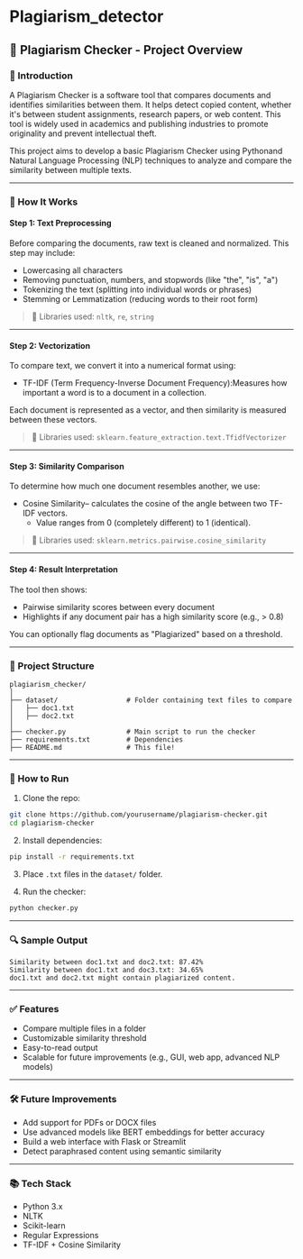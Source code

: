 # Plagiarism_detector

## 📝 Plagiarism Checker - Project Overview

### 📌 Introduction
A Plagiarism Checker is a software tool that compares documents and identifies similarities between them. It helps detect copied content, whether it's between student assignments, research papers, or web content. This tool is widely used in academics and publishing industries to promote originality and prevent intellectual theft.

This project aims to develop a basic Plagiarism Checker using Pythonand Natural Language Processing (NLP) techniques to analyze and compare the similarity between multiple texts.

---

### 🧠 How It Works

#### Step 1: Text Preprocessing
Before comparing the documents, raw text is cleaned and normalized. This step may include:
- Lowercasing all characters
- Removing punctuation, numbers, and stopwords (like "the", "is", "a")
- Tokenizing the text (splitting into individual words or phrases)
- Stemming or Lemmatization (reducing words to their root form)

> 📍 Libraries used: `nltk`, `re`, `string`

---

#### Step 2: Vectorization
To compare text, we convert it into a numerical format using:
- TF-IDF (Term Frequency-Inverse Document Frequency):Measures how important a word is to a document in a collection.
  
Each document is represented as a vector, and then similarity is measured between these vectors.

> 📍 Libraries used: `sklearn.feature_extraction.text.TfidfVectorizer`

---

#### Step 3: Similarity Comparison
To determine how much one document resembles another, we use:
- Cosine Similarity– calculates the cosine of the angle between two TF-IDF vectors.
  - Value ranges from 0 (completely different) to 1 (identical).

> 📍 Libraries used: `sklearn.metrics.pairwise.cosine_similarity`

---

#### Step 4: Result Interpretation
The tool then shows:
- Pairwise similarity scores between every document
- Highlights if any document pair has a high similarity score (e.g., > 0.8)

You can optionally flag documents as "Plagiarized" based on a threshold.

---

### 📂 Project Structure

```
plagiarism_checker/
│
├── dataset/                 # Folder containing text files to compare
│   ├── doc1.txt
│   ├── doc2.txt
│
├── checker.py               # Main script to run the checker
├── requirements.txt         # Dependencies
├── README.md                # This file!
```

---

### 🚀 How to Run

1. Clone the repo:
```bash
git clone https://github.com/yourusername/plagiarism-checker.git
cd plagiarism-checker
```

2. Install dependencies:
```bash
pip install -r requirements.txt
```

3. Place `.txt` files in the `dataset/` folder.

4. Run the checker:
```bash
python checker.py
```

---

### 🔍 Sample Output

```
Similarity between doc1.txt and doc2.txt: 87.42%
Similarity between doc1.txt and doc3.txt: 34.65%
doc1.txt and doc2.txt might contain plagiarized content.
```

---

### ✅ Features
- Compare multiple files in a folder
- Customizable similarity threshold
- Easy-to-read output
- Scalable for future improvements (e.g., GUI, web app, advanced NLP models)

---

### 🛠️ Future Improvements
- Add support for PDFs or DOCX files
- Use advanced models like BERT embeddings for better accuracy
- Build a web interface with Flask or Streamlit
- Detect paraphrased content using semantic similarity

---

### 📚 Tech Stack
- Python 3.x
- NLTK
- Scikit-learn
- Regular Expressions
- TF-IDF + Cosine Similarity
